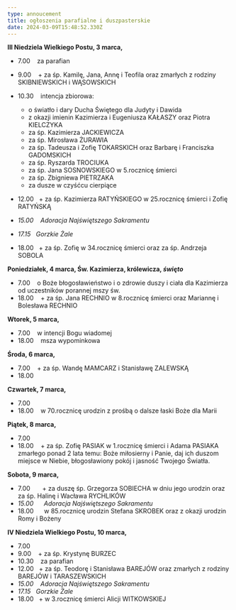 ```yaml
---
type: annoucement
title: ogłoszenia parafialne i duszpasterskie
date: 2024-03-09T15:48:52.330Z
---
```

**III Niedziela Wielkiego Postu, 3 marca,**

* 7.00    za parafian
* 9.00    + za śp. Kamilę, Jana, Annę i Teofila oraz zmarłych z rodziny SKIBNIEWSKICH i WĄSOWSKICH
* 10.30    intencja zbiorowa:

  * o światło i dary Ducha Świętego dla Judyty i Dawida
  * z okazji imienin Kazimierza i Eugeniusza KAŁASZY oraz Piotra KIELCZYKA
  * za śp. Kazimierza JACKIEWICZA
  * za śp. Mirosława ŻURAWIA
  * za śp. Tadeusza i Zofię TOKARSKICH oraz Barbarę i Franciszka GADOMSKICH
  * za śp. Ryszarda TROCIUKA
  * za śp. Jana SOSNOWSKIEGO w 5.rocznicę śmierci
  * za śp. Zbigniewa PIETRZAKA
  * za dusze w czyśćcu cierpiące
* 12.00   + za śp. Kazimierza RATYŃSKIEGO w 25.rocznicę śmierci i Zofię RATYŃSKĄ
* *15.00    Adoracja Najświętszego Sakramentu*     
* *17.15   Gorzkie Żale*
* 18.00   + za śp. Zofię w 34.rocznicę śmierci oraz za śp. Andrzeja SOBOLA

**Poniedziałek, 4 marca, Św. Kazimierza, królewicza, *święto***

* 7.00    o Boże błogosławieństwo i o zdrowie duszy i ciała dla Kazimierza od uczestników porannej mszy św.
* 18.00    + za śp. Jana RECHNIO w 8.rocznicę śmierci oraz Mariannę i Bolesława RECHNIO

**Wtorek, 5 marca,**

* 7.00    w intencji Bogu wiadomej
* 18.00    msza wypominkowa

**Środa, 6 marca,**

* 7.00    + za śp. Wandę MAMCARZ i Stanisławę ZALEWSKĄ
* 18.00   

**Czwartek, 7 marca,**

* 7.00   
* 18.00    w 70.rocznicę urodzin z prośbą o dalsze łaski Boże dla Marii

**Piątek, 8 marca,**

* 7.00   
* 18.00    + za śp. Zofię PASIAK w 1.rocznicę śmierci i Adama PASIAKA zmarłego ponad 2 lata temu: Boże miłosierny i Panie, daj ich duszom miejsce w Niebie, błogosławiony pokój i jasność Twojego Światła.

**Sobota, 9 marca,**

* 7.00       + za duszę śp. Grzegorza SOBIECHA w dniu jego urodzin oraz za śp. Halinę i Wacława RYCHLIKÓW
* *15.00      Adoracja Najświętszego Sakramentu*
* 18.00      w 85.rocznicę urodzin Stefana SKROBEK oraz z okazji urodzin Romy i Bożeny

**IV Niedziela Wielkiego Postu, 10 marca,**

* 7.00    
* 9.00    + za śp. Krystynę BURZEC
* 10.30    za parafian
* 12.00   + za śp. Teodorę i Stanisława BAREJÓW oraz zmarłych z rodziny BAREJÓW i TARASZEWSKICH
* *15.00    Adoracja Najświętszego Sakramentu*     
* *17.15   Gorzkie Żale*
* 18.00   + w 3.rocznicę śmierci Alicji WITKOWSKIEJ

<!--EndFragment-->